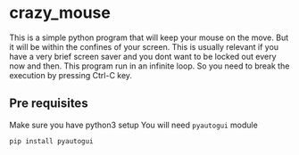 # crazy_mouse
This is a simple python program that will keep your mouse on the move. But it will be within the confines of your screen.
This is usually relevant if you have a very brief screen saver and you dont want to be locked out every now and then.
This program run in an infinite loop. So you need to break the execution by pressing Ctrl-C key.


## Pre requisites
Make sure you have python3 setup
You will need `pyautogui` module

```sh
pip install pyautogui
```
